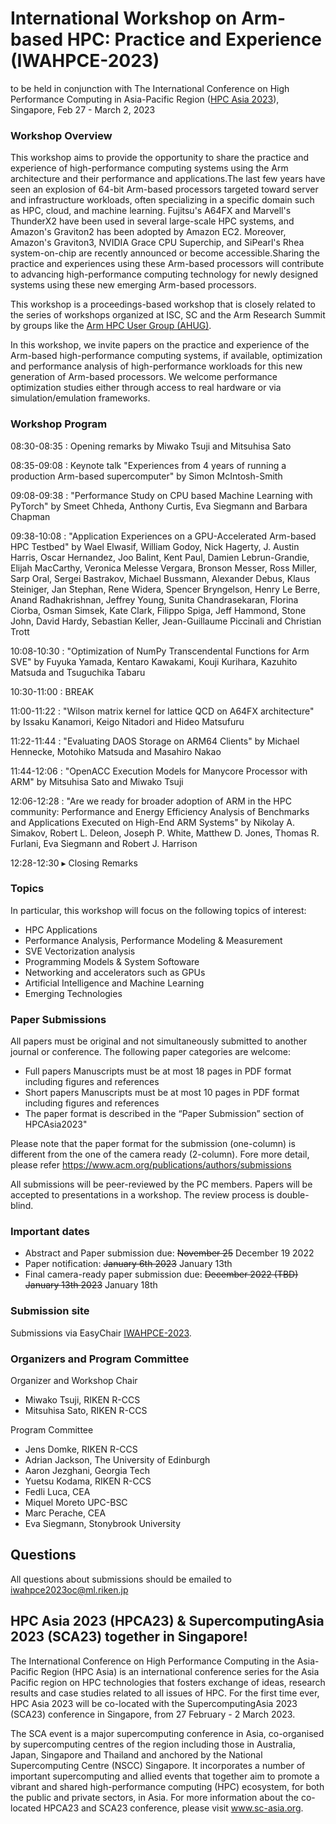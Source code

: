 #  International Workshop on Arm-based HPC: Practice and Experience (IWAHPCE-2023)

<!-- IWAHPCE-2022: https://arm-hpc-user-group.github.io/iwahpce-2022/ -->
to be held in conjunction with The International Conference on High Performance Computing in Asia-Pacific Region ([HPC Asia 2023](https://www.sc-asia.org/hpc-asia-2023/)), Singapore, Feb 27 - March 2, 2023 


### Workshop Overview
This workshop aims to provide the opportunity to share the practice and experience of high-performance computing systems using the Arm architecture and their performance and applications.The last few years have seen an explosion of 64-bit Arm-based processors targeted toward server and infrastructure workloads, often specializing in a specific domain such as HPC, cloud, and machine learning. Fujitsu's A64FX and Marvell's ThunderX2 have been used in several large-scale HPC systems, and Amazon's Graviton2 has been adopted by Amazon EC2. Moreover, Amazon's Graviton3, NVIDIA Grace CPU Superchip, and SiPearl's Rhea system-on-chip are recently announced or become accessible.Sharing the practice and experiences using these Arm-based processors will contribute to advancing high-performance computing technology for newly designed systems using these new emerging Arm-based processors.

This workshop is a proceedings-based workshop that is closely related to the series of workshops organized at ISC, SC and the Arm Research Summit by groups like the [Arm HPC User Group (AHUG)](https://a-hug.org/).

In this workshop, we invite papers on the practice and experience of the Arm-based high-performance computing systems, if available, optimization and performance analysis of high-performance workloads for this new generation of Arm-based processors. We welcome performance optimization studies either through access to real hardware or via simulation/emulation frameworks.


### Workshop Program

08:30-08:35 : Opening remarks by Miwako Tsuji and Mitsuhisa Sato

08:35-09:08 : Keynote talk "Experiences from 4 years of running a production Arm-based supercomputer" by Simon McIntosh-Smith

09:08-09:38 : "Performance Study on CPU based Machine Learning with PyTorch" by Smeet Chheda, Anthony Curtis, Eva Siegmann and Barbara Chapman

09:38-10:08 : "Application Experiences on a GPU-Accelerated Arm-based HPC Testbed" by Wael Elwasif, William Godoy, Nick Hagerty, J. Austin Harris, Oscar Hernandez, Joo Balint, Kent Paul, Damien Lebrun-Grandie, Elijah MacCarthy, Veronica Melesse Vergara, Bronson Messer, Ross Miller, Sarp Oral, Sergei Bastrakov, Michael Bussmann, Alexander Debus, Klaus Steiniger, Jan Stephan, Rene Widera, Spencer Bryngelson, Henry Le Berre, Anand Radhakrishnan, Jeffrey Young, Sunita Chandrasekaran, Florina Ciorba, Osman Simsek, Kate Clark, Filippo Spiga, Jeff Hammond, Stone John, David Hardy, Sebastian Keller, Jean-Guillaume Piccinali and Christian Trott

10:08-10:30 : "Optimization of NumPy Transcendental Functions for Arm SVE" by Fuyuka Yamada, Kentaro Kawakami, Kouji Kurihara, Kazuhito Matsuda and Tsuguchika Tabaru

10:30-11:00 : BREAK

11:00-11:22 : "Wilson matrix kernel for lattice QCD on A64FX architecture" by Issaku Kanamori, Keigo Nitadori and Hideo Matsufuru

11:22-11:44 : "Evaluating DAOS Storage on ARM64 Clients" by Michael Hennecke, Motohiko Matsuda and Masahiro Nakao

11:44-12:06 : "OpenACC Execution Models for Manycore Processor with ARM" by Mitsuhisa Sato and Miwako Tsuji

12:06-12:28 : "Are we ready for broader adoption of ARM in the HPC community: Performance and Energy Efficiency Analysis of Benchmarks and Applications Executed on High-End ARM Systems" by Nikolay A. Simakov, Robert L. Deleon, Joseph P. White, Matthew D. Jones, Thomas R. Furlani, Eva Siegmann and Robert J. Harrison

12:28-12:30 ▸ Closing Remarks


### Topics
In particular, this workshop will focus on the following topics of interest:

- HPC Applications
- Performance Analysis, Performance Modeling & Measurement
- SVE Vectorization analysis
- Programming Models & System Softoware
- Networking and accelerators such as GPUs
- Artificial Intelligence and Machine Learning
- Emerging Technologies

### Paper Submissions

All papers must be original and not simultaneously submitted to another journal or conference. The following paper categories are welcome:

- Full papers Manuscripts must be at most 18 pages in PDF format including figures and references
- Short papers Manuscripts must be at most 10 pages in PDF format including figures and references
- The paper format is described in the “Paper Submission” section of HPCAsia2023"

Please note that the paper format for the submission (one-column) is different from the one of the camera ready (2-column). Fore more detail, please refer https://www.acm.org/publications/authors/submissions 

All submissions will be peer-reviewed by the PC members. Papers will be accepted to presentations in a workshop. The review process is double-blind. 

### Important dates
- Abstract and Paper submission due: ~~November 25~~ December 19 2022
- Paper notification:  ~~January 6th 2023~~ January 13th 
- Final camera-ready paper submission due: ~~December 2022 (TBD)~~ ~~January 13th 2023~~ January 18th

### Submission site
Submissions via EasyChair [IWAHPCE-2023](https://easychair.org/cfp/IWAHPCE2023).

### Organizers and Program Committee
Organizer and Workshop Chair
  - Miwako Tsuji, RIKEN R-CCS
  - Mitsuhisa Sato, RIKEN R-CCS

Program Committee
  - Jens Domke, RIKEN R-CCS
  - Adrian Jackson, The University of Edinburgh
  - Aaron Jezghani, Georgia Tech
  - Yuetsu Kodama, RIKEN R-CCS
  - Fedli Luca, CEA
  - Miquel Moreto UPC-BSC
  - Marc Perache, CEA
  - Eva Siegmann, Stonybrook University
  
## Questions
All questions about submissions should be emailed to iwahpce2023oc@ml.riken.jp

## HPC Asia 2023 (HPCA23) & SupercomputingAsia 2023 (SCA23) together in Singapore!
The International Conference on High Performance Computing in the Asia-Pacific Region (HPC Asia) is an international conference series for the Asia Pacific region on HPC technologies that fosters exchange of ideas, research results and case studies related to all issues of HPC. For the first time ever, HPC Asia 2023 will be co-located with the SupercomputingAsia 2023 (SCA23) conference in Singapore, from 27 February - 2 March 2023.

The SCA event is a major supercomputing conference in Asia, co-organised by supercomputing centres of the region including those in Australia, Japan, Singapore and Thailand and anchored by the National Supercomputing Centre (NSCC) Singapore. It incorporates a number of important supercomputing and allied events that together aim to promote a vibrant and shared high-performance computing (HPC) ecosystem, for both the public and private sectors, in Asia. For more information about the co-located HPCA23 and SCA23 conference, please visit www.sc-asia.org.
